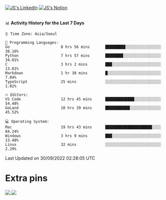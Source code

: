 
[![JS's LinkedIn](https://img.shields.io/badge/LinkedIn-blue?style=for-the-badge&logo=linkedin)](https://www.linkedin.com/in/jaeseung-lee-5a2a32139/) 
[![JS's Notion](https://img.shields.io/badge/Notion-black?style=for-the-badge&logo=notion)](https://bit.ly/ljswiki1) <br><br>
<!-- ![JS's GitHub stats](https://github-readme-stats-lemon-five.vercel.app/api?username=tkxkd0159&hide=contribs,prs,stars,issues&show_icons=true&theme=react&include_all_commits=true)   -->
<!-- ![Top Langs](https://github-readme-stats-lemon-five.vercel.app/api/top-langs/?username=tkxkd0159&layout=compact&hide=jupyter%20notebook,scss,html,css&langs_count=10)  -->


<!--START_SECTION:waka-->
📊 **Activity History for the Last 7 Days** 

```text
⌚︎ Time Zone: Asia/Seoul

💬 Programming Languages: 
Go                       8 hrs 56 mins       █████████░░░░░░░░░░░░░░░░   38.16% 
Python                   7 hrs 57 mins       ████████░░░░░░░░░░░░░░░░░   34.01% 
C                        3 hrs 2 mins        ███░░░░░░░░░░░░░░░░░░░░░░   13.01% 
Markdown                 1 hr 38 mins        █░░░░░░░░░░░░░░░░░░░░░░░░   7.04% 
TypeScript               25 mins             ░░░░░░░░░░░░░░░░░░░░░░░░░   1.82%

🔥 Editors: 
VS Code                  12 hrs 45 mins      █████████████░░░░░░░░░░░░   54.48% 
GoLand                   10 hrs 39 mins      ███████████░░░░░░░░░░░░░░   45.52%

💻 Operating System: 
Mac                      19 hrs 43 mins      █████████████████████░░░░   84.24% 
Windows                  3 hrs 9 mins        ███░░░░░░░░░░░░░░░░░░░░░░   13.48% 
Linux                    32 mins             ░░░░░░░░░░░░░░░░░░░░░░░░░   2.29%

```


 Last Updated on 30/09/2022 02:28:05 UTC
<!--END_SECTION:waka-->

# Extra pins
<a href="https://github.com/tkxkd0159/tkxkd0159.github.io">
  <img align="center" src="https://github-readme-stats-lemon-five.vercel.app/api/pin/?username=tkxkd0159&repo=nft-card-game&theme=react" />
</a>
<a href="https://github.com/tkxkd0159/dsalgo">
  <img align="center" src="https://github-readme-stats-lemon-five.vercel.app/api/pin/?username=tkxkd0159&repo=dsalgo&theme=react" />
</a>

<!---
- 🔭 I’m currently working on ...
- 🌱 I’m currently learning blockchain and distributed network
- 👯 I’m looking to collaborate on ...
- 🤔 I’m looking for help with ...
- 💬 Ask me about ...
- 📫 How to reach me: ...
- 😄 Pronouns: ...
- ⚡ Fun fact: ...
-->
